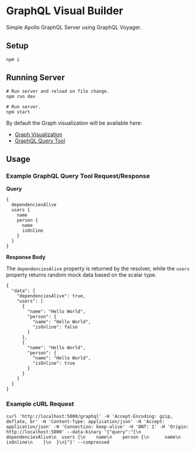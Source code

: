 # GraphQL Visual Builder

Simple Apollo GraphQL Server using GraphQL Voyager.

## Setup

    npm i

## Running Server

    # Run server and reload on file change.
    npm run dev

    # Run server.
    npm start

By default the Graph visualization will be available here:

* [Graph Visualization](http://localhost:5000/voyager)
* [GraphQL Query Tool](http://localhost:5000/graphql)

## Usage

### Example GraphQL Query Tool Request/Response

**Query**
```
{
  dependenciesAlive
  users {
    name
    person {
      name
      isOnline
    }
  }
}
```

**Response Body**

The `dependenciesAlive` property is returned by the resolver, while the `users` property returns random mock data based on the scalar type.
```
{
  "data": {
    "dependenciesAlive": true,
    "users": [
      {
        "name": "Hello World",
        "person": {
          "name": "Hello World",
          "isOnline": false
        }
      },
      {
        "name": "Hello World",
        "person": {
          "name": "Hello World",
          "isOnline": true
        }
      }
    ]
  }
}
```

### Example cURL Request

```curl 'http://localhost:5000/graphql' -H 'Accept-Encoding: gzip, deflate, br' -H 'Content-Type: application/json' -H 'Accept: application/json' -H 'Connection: keep-alive' -H 'DNT: 1' -H 'Origin: http://localhost:5000' --data-binary '{"query":"{\n  dependenciesAlive\n  users {\n    name\n    person {\n      name\n      isOnline\n    }\n  }\n}"}' --compressed```
